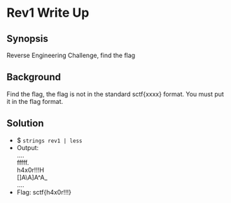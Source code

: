 # Rev1 Write Up

## Synopsis
  Reverse Engineering Challenge, find the flag

## Background
  Find the flag, the flag is not in the standard sctf{xxxx} format. You must put it in the flag format.

## Solution
  - $ `strings rev1 | less`
  - Output: <br />
    .... <br />
    fffff. <br />
    h4x0r!!!H <br />
    []A\A]A^A_ <br />
    ....
  - Flag: sctf{h4x0r!!!}
